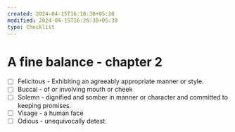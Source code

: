 ```yaml
---
created: 2024-04-15T16:18:30+05:30
modified: 2024-04-15T16:26:38+05:30
type: Checklist
---
```


# A fine balance - chapter 2

- [ ] Felicitous - Exhibiting an agreeably appropriate manner or style.
- [ ] Buccal - of or involving mouth or cheek
- [ ] Solemn - dignified and somber in manner or character and committed to keeping promises.
- [ ] Visage - a human face
- [ ] Odious - unequivocally detest.
